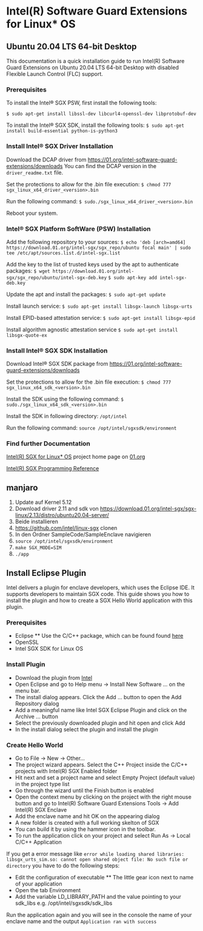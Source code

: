 
# Intel(R) Software Guard Extensions for Linux* OS
## Ubuntu 20.04 LTS 64-bit Desktop
This documentation is a quick installation guide to run Intel(R) Software Guard Extensions on Ubuntu 20.04 LTS 64-bit Desktop with disabled Flexible Launch Control (FLC) support.

### Prerequisites
To install the Intel® SGX PSW, first install the following tools: 

``$ sudo apt-get install libssl-dev libcurl4-openssl-dev libprotobuf-dev``

To install the Intel® SGX SDK, install the following tools:
``$ sudo apt-get install build-essential python-is-python3``

### Install Intel® SGX Driver Installation
Download the DCAP driver from https://01.org/intel-software-guard-extensions/downloads 
You can find the DCAP version in the `driver_readme.txt` file. 

Set the protections to allow for the .bin file execution:
``$ chmod 777 sgx_linux_x64_driver_<version>.bin``

Run the following command:
``$ sudo./sgx_linux_x64_driver_<version>.bin``

Reboot your system. 

### Intel® SGX Platform SoftWare (PSW) Installation
Add the following repository to your sources:
``$ echo 'deb [arch=amd64] https://download.01.org/intel-sgx/sgx_repo/ubuntu focal main' | sudo tee /etc/apt/sources.list.d/intel-sgx.list``

Add the key to the list of trusted keys used by the apt to authenticate packages:
``$ wget https://download.01.org/intel-sgx/sgx_repo/ubuntu/intel-sgx-deb.key``
``$ sudo apt-key add intel-sgx-deb.key``

Update the apt and install the packages:
``$ sudo apt-get update``

Install launch service:
``$ sudo apt-get install libsgx-launch libsgx-urts``

Install EPID-based attestation service:
``$ sudo apt-get install libsgx-epid``

Install algorithm agnostic attestation service
``$ sudo apt-get install libsgx-quote-ex``

### Install Intel® SGX SDK Installation
Download Intel® SGX SDK package from https://01.org/intel-software-guard-extensions/downloads 

Set the protections to allow for the .bin file execution:
``$ chmod 777 sgx_linux_x64_sdk_<version>.bin``

Install the SDK using the following command:
``$ sudo./sgx_linux_x64_sdk_<version>.bin``
 
Install the SDK in following directory:
``/opt/intel``

Run the following command:
``source /opt/intel/sgxsdk/environment``

### Find further Documentation

[Intel(R) SGX for Linux* OS](https://01.org/intel-softwareguard-extensions) project home page on [01.org](https://01.org)

[Intel(R) SGX Programming Reference](https://software.intel.com/sites/default/files/managed/7c/f1/332831-sdm-vol-3d.pdf)

## manjaro

1. Update auf Kernel 5.12
2. Download driver 2.11 and sdk von https://download.01.org/intel-sgx/sgx-linux/2.13/distro/ubuntu20.04-server/
3. Beide installieren
4. https://github.com/intel/linux-sgx clonen
5. In den Ordner SampleCode/SampleEnclave navigieren
6. `source /opt/intel/sgxsdk/environment`
7. `make SGX_MODE=SIM`
8. `./app`




## Install Eclipse Plugin
Intel delivers a plugin for enclave developers, which uses the Eclipse IDE. It supports developers to maintain SGX code. This guide shows you how to install the plugin and how to create a SGX Hello World application with this plugin.

### Prerequisites
* Eclipse 
** Use the C/C++ package, which can be found found [here](https://www.eclipse.org/downloads/packages/)
* OpenSSL
* Intel SGX SDK for Linux OS

### Install Plugin
* Download the plugin from [Intel](https://01.org/intel-software-guard-extensions/downloads)
* Open Eclipse and go to Help menu → Install New Software ... on the menu bar.
* The install dialog appears. Click the Add ... button to open the Add Repository dialog
* Add a meaningful name like Intel SGX Eclipse Plugin and click on the Archive ... button
* Select the previously downloaded plugin and hit open and click Add
* In the install dialog select the plugin and install the plugin 

### Create Hello World 
* Go to File → New → Other...
* The project wizard appears. Select the C++ Project inside the C/C++ projects with Intel(R) SGX Enabled folder
* Hit next and set a project name and select Empty Project (default value) in the project type list
* Go through the wizard until the Finish button is enabled
* Open the context menu by clicking on the project with the right mouse button and go to Intel(R) Software Guard Extensions Tools → Add Intel(R) SGX Enclave
* Add the enclave name and hit OK on the appearing dialog
* A new folder is created with a full working skelton of SGX
* You can build it by using the hammer icon in the toolbar. 
* To run the application click on your project and select Run As → Local C/C++ Application

If you get a error message like `error while loading shared libraries: libsgx_urts_sim.so: cannot open shared object file: No such file or directory` you have to do the following steps:
* Edit the configuration of executable
** The little gear icon next to name of your application
* Open the tab Environment
* Add the variable LD_LIBRARY_PATH and the value pointing to your sdk_libs e.g. /opt/intel/sgxsdk/sdk_libs

Run the application again and you will see in the console the name of your enclave name and the output `Application ran with success`

